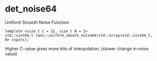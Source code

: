 # det_noise64
Uniform Smooth Noise Function

```
template <size_t C = 32, size_t N = 1>
std::uint64_t rpnx::uniform_smooth_noise64(std::array<std::uint64_t, N> inputs);
```

Higher C-value gives more bits of interpolation. (slower change in noise value)
